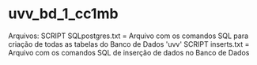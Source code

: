 # uvv_bd_1_cc1mb
Arquivos:
SCRIPT SQLpostgres.txt = Arquivo com os comandos SQL para criação de todas as tabelas do Banco de Dados 'uvv'
SCRIPT inserts.txt = Arquivo com os comandos SQL de inserção de dados no Banco de Dados
